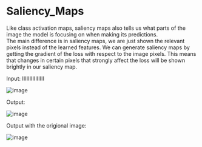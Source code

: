 # Saliency_Maps
Like class activation maps, saliency maps also tells us what parts of the image the model is focusing on when making its predictions.  
The main difference is in saliency maps, we are just shown the relevant pixels instead of the learned features.
We can generate saliency maps by getting the gradient of the loss with respect to the image pixels. 
This means that changes in certain pixels that strongly affect the loss will be shown brightly in our saliency map.

Input: ااااااااااااااا

![image](https://user-images.githubusercontent.com/64538407/112746145-cdd3e280-8fb5-11eb-9678-8745f2ea32d3.png)


Output:

![image](https://user-images.githubusercontent.com/64538407/112746152-d7f5e100-8fb5-11eb-8e65-f7dcf4721747.png)

Output with the origional image:

![image](https://user-images.githubusercontent.com/64538407/112746163-e5ab6680-8fb5-11eb-8aff-5d1ab8338732.png)
